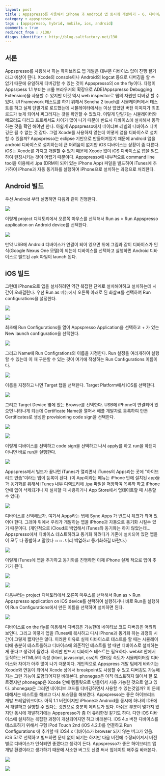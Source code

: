 ```yaml
---
layout: post
title : Appspresso를 사용해서 iPhone 과 Android 앱 동시에 개발하기 - 6. 디바이스로 빌드하기
category : appspresso
tags : [appspresso, hybrid, mobile, ios, android]
comments : true
redirect_from : /130/
disqus_identifier : http://blog.saltfactory.net/130
---
```


## 서론

Appspresso를 사용해서 하는 하이브리드 앱 개발은 대부분 디바이스 없이 진행 될거라고 예상이 된다. Xcode의 console이나 Android의 logcat 등으로 디버깅을 할 수 없기 때문에 유일하게 디버깅할 수 있는 것이 Appspresso의 on the fly이다. 다행이 Appsrpess 1.1 부터는 크롬 브라우저의 확장으로 ADE(Appspresso Debugging Extension)을 사용할 수 있지만 이것 역시 web inspector로 웹의 자원만 디버깅 할 수 있다. UI Framework 테스트를 하기 위해서 Sencha 2 touch를 시뮬레이터에서 테스트를 하고 실제 단말기로 로드했는데 시뮬레이터에서는 이상 없었던 버턴 이미지가 최초 로드가 늦게 되어서 찌그러지는 것을 확인할 수 있었다. 이렇게 단말기는 시뮬레이터와 메모리도 다리그 프로세서도 차이가 많이 나기 때문에 반드시 디바이스에 설치해서 동작하는 것을 확인 해야만 한다. 아쉽게 Appspresso에서 네이티브 레벨의 디바이스 디버깅은 될 수 없는 것 같다. 그럼 Xcode를 사용하지 않는데 어떻게 앱을 디바이스로 설치할 수 있을까? Appspresso는 eclipse 기반으로 만들어져있기 때문에 android 앱을 android 디바이스로 설치하는데 큰 어려움이 없지만 iOS 디바이스는 상황이 좀 다른다. iOS는 Xcode를 가지고 개발할 수 있기 때문에 Xcode 없이 iOS 디바이스로 앱을 빌드하여 런칭시키는 것이 어렵기 때문이다. Appspresso에 내부적으로 command line tool을 이용해서 .ipa (DRM이 되어 있는 iPhone App) 파일을 빌드하여 iTunes에 추가하여 iPhone과 자동 동기화를 실행하여 iPhone으로 설치하는 과정으로 처리한다.
<!--more-->

## Android 빌드

우선 Android 부터 설명하면 다음과 같이 진행한다.

![](http://hbn-blog-assets.s3.amazonaws.com/saltfactory/images/aaf7fb22-e0aa-4709-bdf9-bfd4e4a25e6a)

이렇게 project 디렉토리에서 오른쪽 마우스를 선택해서 Run as > Run Appspresso application on Android device를 선택한다.

![](http://hbn-blog-assets.s3.amazonaws.com/saltfactory/images/beefcb0f-22c7-4ac9-bea6-277719d5a491)

만약 USB에 Android 디바이스가 연결이 되어 있으면 위에 그림과 같이 디바이스가 인식(Google Nexus One 모델)이 되는데 디바이스를 선택하고 실행하면 Android 디바이스로 빌드된 apk 파일이 launch 된다.

## iOS 빌드

그런데 iPhone으로 앱을 설치하려면 약간 복잡한 단계로 설치해야하고 설치하는데 시간이 오래걸린다. 우선 Run as 메뉴에서 오른쪽 아래로 된 화살표를 선택하여 Run configurations을 설정한다.

![](http://hbn-blog-assets.s3.amazonaws.com/saltfactory/images/88091137-8a48-47b6-9865-0e32dc3effb5)

![](http://hbn-blog-assets.s3.amazonaws.com/saltfactory/images/e43c967a-78ce-40f5-a17e-27da029e413e)

최초에 Run Configurations를 열어 Appspresso Application을 선택하고 + 가 있는 New launch configuration을 선택한다.

![](http://hbn-blog-assets.s3.amazonaws.com/saltfactory/images/0a7f1832-605f-49c1-aa92-694411030c1c)

그리고 Name에 Run Configrations의 이름을 지정한다. Run 설정을 여러개하여 실행할 수 있는데 이 때 구분할 수 있는 것이 여기에 작성하는 Run Configurations 이름이다.

![](http://hbn-blog-assets.s3.amazonaws.com/saltfactory/images/6cc83e4b-c132-44cc-b7ff-2f0e34367783)

이름을 지정하고 나면 Target 탭을 선택한다. Target Platform에서 iOS를 선택한다.

![](http://hbn-blog-assets.s3.amazonaws.com/saltfactory/images/26ff94ba-2cb9-40c5-a32c-9b76159743b7)

그리고 Target Device 옆에 있는 Browse를 선택한다. USB에 iPhone이 연결되어 있으면 나타나게 되는데 Certificate Name을 열어서 애플 개발자로 등록하여 만든 Certificates로 생성한 provisioning code sign을 선택한다.

![](http://hbn-blog-assets.s3.amazonaws.com/saltfactory/images/b254b5b3-3ed4-43ae-bd39-b782beb2935a)

![](http://hbn-blog-assets.s3.amazonaws.com/saltfactory/images/ed6d2331-3859-4535-93d2-3dbe25dd283a)

이렇게 디바이스를 선택하고 code sign을 선택하고 나서 apply를 하고 run을 하던지 아니면 바로 run을 실행한다.

![](http://hbn-blog-assets.s3.amazonaws.com/saltfactory/images/a324e5d3-885c-4416-988b-e8a17a9ebe56)

Appspress에서 빌드가 끝나면 iTunes가 열리면서 iTunes의 Apps라는 곳에 "하이브리드 연습"이라는 앱이 등록이 된다. (이 App이라는 메뉴는 iPhone 안에 설치된 app들과 동기화를 위해서 iTunes 내부 디렉토리에 .ipa 파일을 저장하여 목록화 하고 iPhone 안에 앱이 삭제되거나 재 설치할 때 사용하거나 App Store에서 업데이트할 때 사용할 수 있다)

![](http://hbn-blog-assets.s3.amazonaws.com/saltfactory/images/aabd8eeb-dc9e-43a0-b70b-bcd244c0d333)

디바이스를 선택해보자. 여기서 Apps라는 탭에 Sync Apps 가 반드시 체크가 되어 있어야 한다. 그래야 위에서 우리가 개발하는 앱을 iPhone과 자동으로 동기화 시킬수 있기 때문이다. (개인적으로 iCloud로 백업해서 iTunes와 동기화는 하지 않았는데... Appspresso에서 디바이스 테스트하려고 동기화 하려다가 기존에 설치되어 있던 앱들이 모두 다 증발하고 말았다 ㅠㅠ. 미리 백업하고 동기화하길 바란다.)

![](http://hbn-blog-assets.s3.amazonaws.com/saltfactory/images/f85c3e89-30ae-4af1-b07e-3a7d879d34c2)

이렇게 iTunes에 앱을 추가하고 동기화를 진행하면 이제 iPhone 실제 적으로 앱이 추가가 된다.

![](http://hbn-blog-assets.s3.amazonaws.com/saltfactory/images/4b77b93e-4157-4c38-b7e7-79116a60659a)

![](http://hbn-blog-assets.s3.amazonaws.com/saltfactory/images/88f0a1bb-ef98-49cf-8216-fb3986fda295)

다음부터는 project 디렉토리에서 오른쪽 마우스를 선택해서 Run as > Run Appspresso application on iOS device를 선택하여 실행하거나 바로 Run을 실행하여 Run Configurations에서 만든 이름을 선택하여 설치하면 된다.

![](http://hbn-blog-assets.s3.amazonaws.com/saltfactory/images/a17f23b3-7325-412f-b93f-52cd240ab689)

디바이스로 on the fly를 이용해서 디버깅은 가능한데 네이티브 코드 디버깅은 어려워 보인다. 그리고 이렇게 앱을 iTunes에 복사하고 다시 iPhone과 동기화 하는 과정의 시간이 그렇게 짧지만은 않다. 이러한 이유로 실제 디바이스로 테스트를 할 때는 시뮬레이터에 충분히 테스트를하고 디바이스에 의존적인 테스트를 할 때만 디바이스로 설치하는게 좋다고 생각이 들었다. 하지만 반드시 디바이스 테스트는 필요하다. webkit 안에서 동작하는 HTML5의 속성 (html, javascript, css)의 렌더링 속도가 시뮬레이터랑 디바이스와 차이가 아주 많이 나기 때문이다.
개인적으로 Appspress 개발 팀에게 바라기는 Xcode와 연동이 되어서 Xcode 상에서 breakpoint도 사용할 수 있고 디버깅도 가능해지는 그런 기능이 포함되어지길 바래본다. phonegap은 아직 테스트하지 않아서 잘 모르겠지만 phonegap은 Xcode 안에 템플릿으로 만들어서 사용 가능한 것으로 알고 있다. phonegap은 그러면 네이티브 코드를 디버깅하면서 사용할 수 있는것일까? 이 문제 대해서는 테스트를 해보고 다시 포스팅을 해보겠다. Appspresso는 좋은 하이브리드 개발 프레임워크이다. 아직 1.1 버전이지만 iPhone과 Android를 동시에 하나의 IDE에서 개발하고 실행할 수 있다는 것만으로 충분히 메리트가 있다. 아쉬운 부분이 몇가지 있지만 동시에 개발하기에는 Appspresso가 좀 더 유리한것 같기도 하다. 다만 iOS 디바이스에 설치하는 복잡한 과정이 개선되어지면 하고 바래본다.
iOS 4.x 버전 디바이스를 테스트하기 위해서 구형 iPod Touch 2nd (iOS 4.2.1)를 연결하고 Run Configurations 에 추가할 때 iOS4.x 디바이스가 browser 되지 않는 버그가 있음. iOS 5.1로 선택하고 빌드하면 문제 없이 되기는 하지만 다음 버전에 수정되어져서 버전별로 디바이스가 인식되면 좋겠다고 생각이 든다. Appspresso가 좋은 하이브리드 앱 개발 환경이라고 생가하기 때문에 사소한 버그도 신경 써서 업데이트 해주길 바래본다.

![](http://hbn-blog-assets.s3.amazonaws.com/saltfactory/images/a9f37673-e96e-4c84-8471-3aa87de4a036)

![](http://hbn-blog-assets.s3.amazonaws.com/saltfactory/images/4ca46684-09e3-4da7-ab23-a4c418f684c6)
